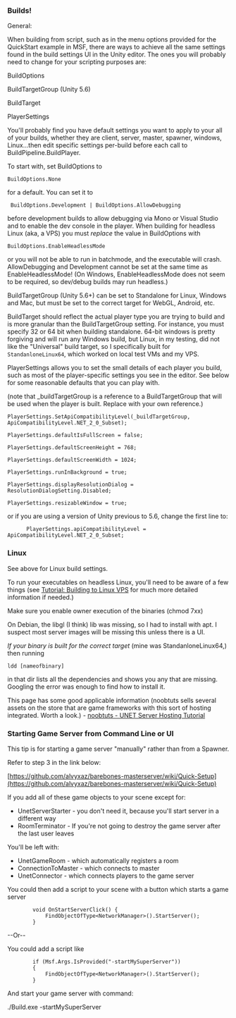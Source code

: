### Builds!

General:

When building from script, such as in the menu options provided for the QuickStart example in MSF, there are ways to achieve all the same settings found in the build settings UI in the Unity editor. The ones you will probably need to change for your scripting purposes are:

BuildOptions

BuildTargetGroup (Unity 5.6)

BuildTarget

PlayerSettings


You'll probably find you have default settings you want to apply to your all of your builds, whether they are client, server, master, spawner, windows, Linux...then edit specific settings per-build before each call to BuildPipeline.BuildPlayer.

To start with, set BuildOptions to

 `BuildOptions.None`

 for a default. You can set it to

` BuildOptions.Development | BuildOptions.AllowDebugging` 

before development builds to allow debugging via Mono or Visual Studio and to enable the dev console in the player. When building for headless Linux (aka, a VPS) you must _replace_ the value in BuildOptions with 

`BuildOptions.EnableHeadlessMode`

or you will not be able to run in batchmode, and the executable will crash.  AllowDebugging and Development cannot be set at the same time as EnableHeadlessMode! (On Windows, EnableHeadlessMode does not seem to be required, so dev/debug builds may run headless.)

BuildTargetGroup (Unity 5.6+) can be set to Standalone for Linux, Windows and Mac, but must be set to the correct target for WebGL, Android, etc.

BuildTarget should reflect the actual player type you are trying to build and is more granular than the BuildTargetGroup setting. For instance, you must specify 32 or 64 bit when building standalone. 64-bit windows is pretty forgiving and will run any Windows build, but Linux, in my testing, did not like the "Universal" build target, so I specifically built for `StandanloneLinux64`, which worked on local test VMs and my VPS.

PlayerSettings allows you to set the small details of each player you build, such as most of the player-specific settings you see in the editor. See below for some reasonable defaults that you can play with.

(note that _buildTargetGroup is a reference to a BuildTargetGroup that will be used when the player is built. Replace with your own reference.)

`PlayerSettings.SetApiCompatibilityLevel(_buildTargetGroup, ApiCompatibilityLevel.NET_2_0_Subset);`

`PlayerSettings.defaultIsFullScreen = false;`

`PlayerSettings.defaultScreenHeight = 768;`

`PlayerSettings.defaultScreenWidth = 1024;`

`PlayerSettings.runInBackground = true;`

`PlayerSettings.displayResolutionDialog = ResolutionDialogSetting.Disabled;`

`PlayerSettings.resizableWindow = true;`

or if you are using a version of Unity previous to 5.6, change the first line to:

`      PlayerSettings.apiCompatibilityLevel = ApiCompatibilityLevel.NET_2_0_Subset;`



### Linux
See above for Linux build settings.

To run your executables on headless Linux, you'll need to be aware of a few things (see [Tutorial: Building to Linux VPS](https://github.com/alvyxaz/barebones-masterserver/wiki/Tutorial:-Building-to-Linux-VPS) for much more detailed information if needed.)

Make sure you enable owner execution of the binaries (chmod 7xx)

On Debian, the libgl (I think) lib was missing, so I had to install with apt. I suspect most server images will be missing this unless there is a UI. 

_If your binary is built for the correct target_ (mine was StandanloneLinux64,)  then running

 ` ldd [nameofbinary] `

in that dir lists all the dependencies and shows you any that are missing. Googling the error was enough to find how to install it.

This page has some good applicable information (noobtuts sells several assets on the store that are game frameworks with this sort of hosting integrated. Worth a look.) -  [noobtuts - UNET Server Hosting Tutorial](https://noobtuts.com/unity/unet-server-hosting)


### Starting Game Server from Command Line or UI

This tip is for starting a game server "manually" rather than from a Spawner.

Refer to step 3 in the link below:

[https://github.com/alvyxaz/barebones-masterserver/wiki/Quick-Setup](https://github.com/alvyxaz/barebones-masterserver/wiki/Quick-Setup)

If you add all of these game objects to your scene except for:

* UnetServerStarter - you don't need it, because you'll start server in a different way
* RoomTerminator - If you're not going to destroy the game server after the last user leaves

You'll be left with:
* UnetGameRoom - which automatically registers a room
* ConnectionToMaster - which connects to master
* UnetConnector - which connects players to the game server

You could then add a script to your scene with a button which starts a game server

            void OnStartServerClick() {
                FindObjectOfType<NetworkManager>().StartServer();
            }

--Or--

You could add a script like


            if (Msf.Args.IsProvided("-startMySuperServer"))
            {
                FindObjectOfType<NetworkManager>().StartServer();
            }

    
And start your game server with command:

./Build.exe -startMySuperServer

